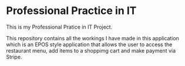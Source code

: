 # Professional Practice in IT
This is my Professional Pratice in IT Project.

This repository contains all the workings I have made in this application which is an EPOS style application that allows the user to access the restaurant menu, add items to a shoppimg cart and make payment via Stripe.
